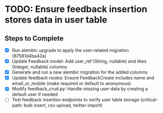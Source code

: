 # TODO: Ensure feedback insertion stores data in user table

## Steps to Complete

- [x] Run alembic upgrade to apply the user-related migration (87581d4ba42a)
- [x] Update Feedback model: Add user_ref (String, nullable) and likes (Integer, nullable) columns
- [x] Generate and run a new alembic migration for the added columns
- [x] Update feedback routes: Ensure FeedbackCreate includes name and email_or_mobile (make required or default to anonymous)
- [x] Modify feedback_crud.py: Handle missing user data by creating a default user if needed
- [ ] Test feedback insertion endpoints to verify user table storage (critical-path: bulk insert, csv upload, twitter import)
